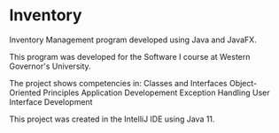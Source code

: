 # Inventory
Inventory Management program developed using Java and JavaFX.

This program was developed for the Software I course at Western Governor's University.

The project shows competencies in:
  Classes and Interfaces
  Object-Oriented Principles
  Application Developement
  Exception Handling
  User Interface Development
  
This project was created in the IntelliJ IDE using Java 11. 
